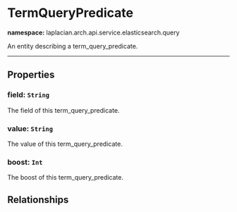 

# **TermQueryPredicate**
**namespace:** laplacian.arch.api.service.elasticsearch.query

An entity describing a term_query_predicate.



---

## Properties

### field: `String`
The field of this term_query_predicate.

### value: `String`
The value of this term_query_predicate.

### boost: `Int`
The boost of this term_query_predicate.

## Relationships
